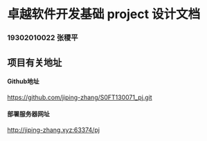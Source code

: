 # 卓越软件开发基础  project  设计文档

### 19302010022 张稷平

## 项目有关地址

#### Github地址

https://github.com/jiping-zhang/S0FT130071_pj.git

#### 部署服务器网址

http://jiping-zhang.xyz:63374/pj

